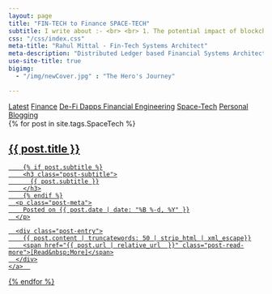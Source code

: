 ```yaml
---
layout: page
title: "FIN-TECH to Finance SPACE-TECH"
subtitle: I write about :- <br> <br> 1. The potential impact of blockchain on established monetary & banking systems. <br> <br> 2. Digital Investment Assets that can support evolved Financially Engineered Products.  <br> <br> 3. Dapps that i am working upon. <br> <br> 4. How DLT based monetary systems can be created that can fuel space-tech research and space exploration. 
css: "/css/index.css"
meta-title: "Rahul Mittal - Fin-Tech Systems Architect"
meta-description: "Distributed Ledger based Financial Systems Architect and Developer, currently working with Societe Generale."
use-site-title: true
bigimg:
  - "/img/newCover.jpg" : "The Hero's Journey"

---
```



<div class="list-filters"> <!-- // USED TO IMPLEMENT FILTERS / SEGMENTATION ON POSTS -->
<a href="/index" class="list-filter">Latest</a> <!-- // No need to do anything for this -->
  <a href="/Finance" class="list-filter">Finance</a> <!-- // No need to do anything for this -->
  <a href="/DLT_Dapps" class="list-filter">De-Fi Dapps </a> <!-- // add a Explained Series.md file -->
  <a href="/Financial_Engineering" class="list-filter">Financial Engineering</a> <!-- add a Patent Analysis.md file -->
  <a href="/SpaceTech" class="list-filter filter-selected">Space-Tech</a> <!-- // add a DLT_Dapps Aeronautical Analysis.md file  -->
  <a href="/Personal_Blog" class="list-filter">Personal Blogging</a> <!-- // add a DLT_Dapps Aeronautical Analysis.md file  -->

</div>




<div class="posts-list">
  {% for post in site.tags.SpaceTech %}
  <article>
    <a class="post-preview" href="{{ post.url | relative_url  }}">
	    <h2 class="post-title">{{ post.title }}</h2>

	    {% if post.subtitle %}
	    <h3 class="post-subtitle">
	      {{ post.subtitle }}
	    </h3>
	    {% endif %}
      <p class="post-meta">
        Posted on {{ post.date | date: "%B %-d, %Y" }}
      </p>

      <div class="post-entry">
        {{ post.content | truncatewords: 50 | strip_html | xml_escape}}
        <span href="{{ post.url | relative_url  }}" class="post-read-more">[Read&nbsp;More]</span>
      </div>
    </a>  
   </article>
  {% endfor %}
</div>
